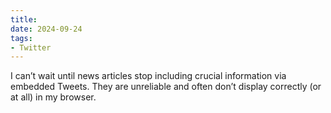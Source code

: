 ```yaml
---
title:
date: 2024-09-24
tags:
- Twitter
---
```


I can’t wait until news articles stop including crucial information via embedded Tweets. They are unreliable and often don’t display correctly (or at all) in my browser.
